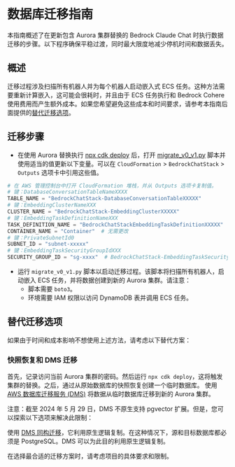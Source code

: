 # 数据库迁移指南

本指南概述了在更新包含 Aurora 集群替换的 Bedrock Claude Chat 时执行数据迁移的步骤。以下程序确保平稳过渡，同时最大限度地减少停机时间和数据丢失。

## 概述

迁移过程涉及扫描所有机器人并为每个机器人启动嵌入式 ECS 任务。这种方法需要重新计算嵌入，这可能会很耗时，并且由于 ECS 任务执行和 Bedrock Cohere 使用费用而产生额外成本。如果您希望避免这些成本和时间要求，请参考本指南后面提供的[替代迁移选项](#alternative-migration-options)。

## 迁移步骤

- 在使用 Aurora 替换执行 [npx cdk deploy](../README.md#deploy-using-cdk) 后，打开 [migrate_v0_v1.py](./migrate_v0_v1.py) 脚本并使用适当的值更新以下变量。可以在 `CloudFormation` > `BedrockChatStack` > `Outputs` 选项卡中引用这些值。

```py
# 在 AWS 管理控制台中打开 CloudFormation 堆栈，并从 Outputs 选项卡复制值。
# 键：DatabaseConversationTableNameXXXX
TABLE_NAME = "BedrockChatStack-DatabaseConversationTableXXXXX"
# 键：EmbeddingClusterNameXXX
CLUSTER_NAME = "BedrockChatStack-EmbeddingClusterXXXXX"
# 键：EmbeddingTaskDefinitionNameXXX
TASK_DEFINITION_NAME = "BedrockChatStackEmbeddingTaskDefinitionXXXXX"
CONTAINER_NAME = "Container"  # 无需更改
# 键：PrivateSubnetId0
SUBNET_ID = "subnet-xxxxx"
# 键：EmbeddingTaskSecurityGroupIdXXX
SECURITY_GROUP_ID = "sg-xxxx"  # BedrockChatStack-EmbeddingTaskSecurityGroupXXXXX
```

- 运行 `migrate_v0_v1.py` 脚本以启动迁移过程。该脚本将扫描所有机器人，启动嵌入 ECS 任务，并将数据创建到新的 Aurora 集群。请注意：
  - 脚本需要 `boto3`。
  - 环境需要 IAM 权限以访问 DynamoDB 表并调用 ECS 任务。

## 替代迁移选项

如果由于时间和成本影响不想使用上述方法，请考虑以下替代方案：

### 快照恢复和 DMS 迁移

首先，记录访问当前 Aurora 集群的密码。然后运行 `npx cdk deploy`，这将触发集群的替换。之后，通过从原始数据库的快照恢复创建一个临时数据库。
使用 [AWS 数据库迁移服务 (DMS)](https://aws.amazon.com/dms/) 将数据从临时数据库迁移到新的 Aurora 集群。

注意：截至 2024 年 5 月 29 日，DMS 不原生支持 pgvector 扩展。但是，您可以探索以下选项来解决此限制：

使用 [DMS 同构迁移](https://docs.aws.amazon.com/dms/latest/userguide/dm-migrating-data.html)，它利用原生逻辑复制。在这种情况下，源和目标数据库都必须是 PostgreSQL。DMS 可以为此目的利用原生逻辑复制。

在选择最合适的迁移方案时，请考虑项目的具体要求和限制。
